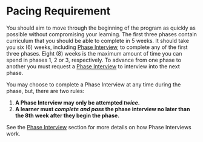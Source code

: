 # Pacing Requirement

You should aim to move through the beginning of the program as quickly as possible without compromising your learning. The first three phases contain curriculum that you should be able to complete in 5 weeks. It should take you six \(6\) weeks, including [Phase Interview](//Phases/Interviews/README.md), to complete any of the first three phases. Eight \(8\) weeks is the maximum amount of time you can spend in phases 1, 2 or 3, respectively. To advance from one phase to another you must request a [Phase Interview](//Phases/Interviews/README.md) to interview into the next phase.

You may choose to complete a Phase Interview at any time during the phase, but, there are two rules:

1. **A Phase Interview may only be attempted **_**twice**_**.**
2. **A learner must **_**complete and pass**_** the phase interview no later than the 8th week after they begin the phase.**

See the [Phase Interview](//Phases/Interviews/README.md) section for more details on how Phase Interviews work. 

